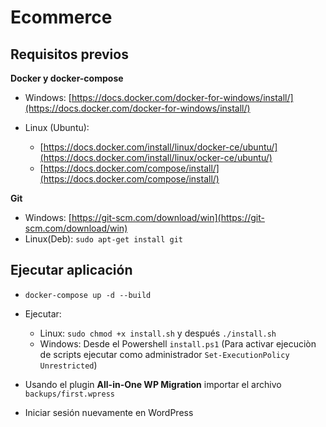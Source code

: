 # Ecommerce

## Requisitos previos

**Docker y docker-compose**

* Windows: [https://docs.docker.com/docker-for-windows/install/](https://docs.docker.com/docker-for-windows/install/)

* Linux (Ubuntu):
     - [https://docs.docker.com/install/linux/docker-ce/ubuntu/](https://docs.docker.com/install/linux/ocker-ce/ubuntu/)
     - [https://docs.docker.com/compose/install/](https://docs.docker.com/compose/install/)

**Git**
* Windows: [https://git-scm.com/download/win](https://git-scm.com/download/win)
* Linux(Deb): `sudo apt-get install git`


## Ejecutar aplicación

  - `docker-compose up -d --build`

  - Ejecutar:
     - Linux: `sudo chmod +x install.sh` y después `./install.sh`
     - Windows: Desde el Powershell `install.ps1` (Para activar ejecuciòn de scripts ejecutar como administrador `Set-ExecutionPolicy Unrestricted`)

  - Usando el plugin **All-in-One WP Migration** importar el archivo `backups/first.wpress` 

  - Iniciar sesión nuevamente en WordPress

